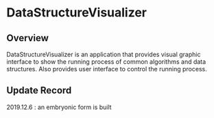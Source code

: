 # DataStructureVisualizer

## Overview

DataStructureVisualizer is an application that provides visual graphic interface to show the running process of common algorithms and data structures. Also provides user interface to control the running process.

## Update Record

2019.12.6 : an embryonic form is built